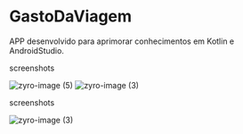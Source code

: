 # GastoDaViagem
APP desenvolvido para aprimorar conhecimentos em Kotlin e AndroidStudio.



screenshots

![zyro-image (5)](https://user-images.githubusercontent.com/102183014/181134660-895420d3-be6a-4823-9107-236a5ea15b0b.png)
![zyro-image (3)](https://user-images.githubusercontent.com/102183014/181134503-249d6cdf-1a8c-4fb6-ba93-302318b8baf4.png)



screenshots

![zyro-image (3)](https://user-images.githubusercontent.com/102183014/181134503-249d6cdf-1a8c-4fb6-ba93-302318b8baf4.png)

